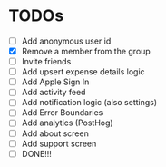 # TODOs

- [ ] Add anonymous user id
- [x] Remove a member from the group
- [ ] Invite friends
- [ ] Add upsert expense details logic
- [ ] Add Apple Sign In
- [ ] Add activity feed
- [ ] Add notification logic (also settings)
- [ ] Add Error Boundaries
- [ ] Add analytics (PostHog)
- [ ] Add about screen
- [ ] Add support screen
- [ ] DONE!!!
